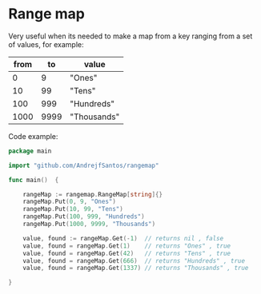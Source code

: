 # Range map


Very useful when its needed to make a map from a key ranging from a set of values, for example:

| from | to   | value       |
|------|------|-------------|
| 0    | 9    | "Ones"      |
| 10   | 99   | "Tens"      |
| 100  | 999  | "Hundreds"  |
| 1000 | 9999 | "Thousands" |


Code example:

````go
package main

import "github.com/AndrejfSantos/rangemap"

func main()  {

    rangeMap := rangemap.RangeMap[string]{}
    rangeMap.Put(0, 9, "Ones")
    rangeMap.Put(10, 99, "Tens")
    rangeMap.Put(100, 999, "Hundreds")    
    rangeMap.Put(1000, 9999, "Thousands")

    value, found := rangeMap.Get(-1)  // returns nil , false
    value, found = rangeMap.Get(1)    // returns "Ones" , true
    value, found = rangeMap.Get(42)   // returns "Tens" , true
    value, found = rangeMap.Get(666)  // returns "Hundreds" , true
    value, found = rangeMap.Get(1337) // returns "Thousands" , true

}
````
